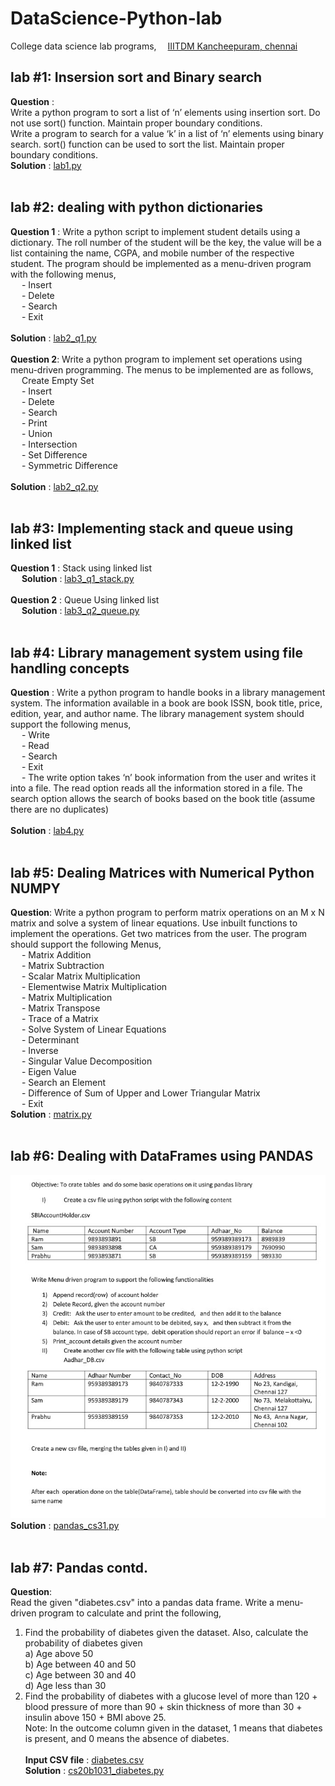# DataScience-Python-lab
College data science lab programs, &emsp;[IIITDM Kancheepuram, chennai](http://www.iiitdm.ac.in)

## lab #1: Insersion sort and Binary search
**Question** : 
<br>Write a python program to sort a list of ‘n’ elements using insertion sort. Do not use sort() function. Maintain proper boundary conditions.
<br>Write a program to search for a value ‘k’ in a list of ‘n’ elements using binary search. sort() function can be used to sort the list. Maintain proper boundary conditions.
<br>
**Solution** : [lab1.py](https://github.com/datvi-031/dataScience-Python-lab/blob/main/lab2_q1.py) <br><br>

## lab #2: dealing with python dictionaries
**Question 1** : Write a python script to implement student details using a dictionary. The roll number of the student will be the key, the value will be a list containing the name, CGPA, and mobile number of the respective student. The program should be implemented as a menu-driven program with the following menus,<br>
&emsp; - Insert<br>
&emsp; - Delete<br>
&emsp; - Search<br>
&emsp; - Exit<br><br>
**Solution** : [lab2_q1.py](https://github.com/datvi-031/dataScience-Python-lab/blob/main/lab1.py) <br><br>
**Question 2**: Write a python program to implement set operations using menu-driven programming. The menus to be implemented are as follows,<br>
&emsp; Create Empty Set<br>
&emsp; - Insert<br>
&emsp; - Delete<br>
&emsp; - Search<br>
&emsp; - Print<br>
&emsp; - Union<br>
&emsp; - Intersection<br>
&emsp; - Set Difference<br>
&emsp; - Symmetric Difference<br><br>
**Solution** : [lab2_q2.py](https://github.com/datvi-031/dataScience-Python-lab/blob/main/lab2_q2.py) <br><br>
## lab #3: Implementing stack and queue using linked list
**Question 1** : Stack using linked list<br> &emsp; **Solution** : [lab3_q1_stack.py](https://github.com/datvi-031/dataScience-Python-lab/blob/main/lab3_q1_stack.py) <br><br>
**Question 2** : Queue Using linked list<br> &emsp; **Solution** : [lab3_q2_queue.py](https://github.com/datvi-031/dataScience-Python-lab/blob/main/lab3_q2_queue.py) <br><br>
## lab #4: Library management system using file handling concepts
**Question** : Write a python program to handle books in a library management system. The information available in a book are book ISSN, book title, price, edition, year, and author name. The library management system should support the following menus,<br>
&emsp; - Write<br>
&emsp; - Read<br>
&emsp; - Search<br>
&emsp; - Exit<br>
&emsp; - The write option takes ‘n’ book information from the user and writes it into a file. The read option reads all the information stored in a file. The search option allows the search of books based on the book title (assume there are no duplicates)<br><br>
**Solution** : [lab4.py](https://github.com/datvi-031/dataScience-Python-lab/blob/main/lab4.py) <br><br>

## lab #5: Dealing Matrices with Numerical Python NUMPY
**Question**: Write a python program to perform matrix operations on an M x N matrix and solve a system of linear equations. Use inbuilt functions to implement the operations. Get two matrices from the user. The program should support the following Menus,<br>
&emsp; - Matrix Addition<br>
&emsp; - Matrix Subtraction<br>
&emsp; - Scalar Matrix Multiplication<br>
&emsp; - Elementwise Matrix Multiplication<br>
&emsp; - Matrix Multiplication<br>
&emsp; - Matrix Transpose<br>
&emsp; - Trace of a Matrix<br>
&emsp; - Solve System of Linear Equations<br>
&emsp; - Determinant<br>
&emsp; - Inverse<br>
&emsp; - Singular Value Decomposition<br>
&emsp; - Eigen Value<br>
&emsp; - Search an Element<br>
&emsp; - Difference of Sum of Upper and Lower Triangular Matrix<br>
&emsp; - Exit<br>
**Solution** : [matrix.py](https://github.com/datvi-031/dataScience-Python-lab/blob/main/matrix.py) <br><br>

## lab #6: Dealing with DataFrames using PANDAS
<img src="https://github.com/datvi-031/dataScience-Python-lab/blob/main/lab_img.jpeg" alt="MarineGEO circle logo"/><br>
**Solution** : [pandas_cs31.py](https://github.com/datvi-031/dataScience-Python-lab/blob/main/pandas_cs31.py) <br><br>

## lab #7: Pandas contd.
**Question**:<br>
Read the given "diabetes.csv" into a pandas data frame. Write a menu-driven program to calculate and print the following,<br>
1. Find the probability of diabetes given the dataset. Also, calculate the probability of diabetes given<br>
a) Age above 50<br>
b) Age between 40 and 50<br>
c) Age between 30 and 40<br>
d) Age less than 30<br>
2. Find the probability of diabetes with a glucose level of more than 120 + blood pressure of more than 90 + skin thickness of more than 30 + insulin above 150 + BMI above 25.<br>
Note: In the outcome column given in the dataset, 1 means that diabetes is present, and 0 means the absence of diabetes.<br><br>
**Input CSV file** : [diabetes.csv](https://github.com/datvi-031/dataScience-Python-lab/blob/main/diabetes.csv)<br>
**Solution** : [cs20b1031_diabetes.py](https://github.com/datvi-031/dataScience-Python-lab/blob/main/cs20b1031_diabetes.py) <br><br>
